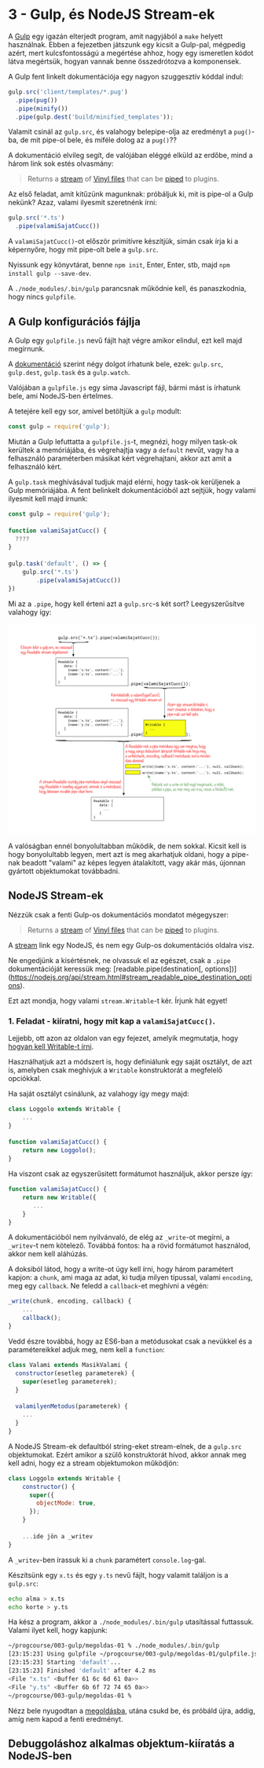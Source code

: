 # 3 - Gulp, és NodeJS Stream-ek

A [Gulp](https://github.com/gulpjs/gulp/blob/master/docs/API.md) egy
igazán elterjedt program, amit nagyjából a `make` helyett használnak.
Ebben a fejezetben játszunk egy kicsit a Gulp-pal, mégpedig azért,
mert kulcsfontosságú a megértése ahhoz, hogy egy ismeretlen kódot
látva megértsük, hogyan vannak benne összedrótozva a komponensek.

A Gulp fent linkelt dokumentációja egy nagyon szuggesztív kóddal
indul:

```javascript
gulp.src('client/templates/*.pug')
  .pipe(pug())
  .pipe(minify())
  .pipe(gulp.dest('build/minified_templates'));
```

Valamit csinál az `gulp.src`, és valahogy belepipe-olja az eredményt
a `pug()`-ba, de mit pipe-ol bele, és miféle dolog az a `pug()`??

A dokumentáció elvileg segít, de valójában eléggé elküld az erdőbe,
mind a három link sok estés olvasmány:

> Returns a [stream](http://nodejs.org/api/stream.html) of [Vinyl files](https://github.com/gulpjs/vinyl-fs)
> that can be [piped](http://nodejs.org/api/stream.html#stream_readable_pipe_destination_options)
> to plugins.

Az első feladat, amit kitűzünk magunknak: próbáljuk ki, mit is
pipe-ol a Gulp nekünk? Azaz, valami ilyesmit szeretnénk írni:

```javascript
gulp.src('*.ts')
  .pipe(valamiSajatCucc())
```

A `valamiSajatCucc()`-ot először primitívre készítjük, simán csak
írja ki a képernyőre, hogy mit pipe-olt bele a `gulp.src`.

Nyissunk egy könyvtárat, benne `npm init`, Enter, Enter, stb,
majd `npm install gulp --save-dev`.

A `./node_modules/.bin/gulp` parancsnak működnie kell, és panaszkodnia,
hogy nincs `gulpfile`.

## A Gulp konfigurációs fájlja

A Gulp egy `gulpfile.js` nevű fájlt hajt végre amikor elindul, ezt kell
majd megírnunk.

A [dokumentáció](https://github.com/gulpjs/gulp/blob/master/docs/API.md)
szerint négy dolgot írhatunk bele, ezek:
`gulp.src`, `gulp.dest`, `gulp.task` és a `gulp.watch`.

Valójában a `gulpfile.js` egy sima Javascript fájl, bármi mást is
írhatunk bele, ami NodeJS-ben értelmes.

A tetejére kell egy sor, amivel betöltjük a `gulp` modult:

```javascript
const gulp = require('gulp');
```

Miután a Gulp lefuttatta a `gulpfile.js`-t, megnézi, hogy milyen task-ok
kerültek a memóriájába, és végrehajtja vagy a `default` nevűt, vagy ha
a felhasználó paraméterben másikat kért végrehajtani, akkor azt amit
a felhasználó kért.

A `gulp.task` meghívásával tudjuk majd elérni, hogy task-ok kerüljenek
a Gulp memóriájába. A fent belinkelt dokumentációból azt sejtjük, hogy
valami ilyesmit kell majd írnunk:

```javascript
const gulp = require('gulp');

function valamiSajatCucc() {
  ????
}

gulp.task('default', () => {
    gulp.src('*.ts')
        .pipe(valamiSajatCucc())
})
```

Mi az a `.pipe`, hogy kell érteni azt a `gulp.src`-s két sort? Leegyszerűsítve
valahogy így:

![](003-gulp/doc/pipe.png)
   
A valóságban ennél bonyolultabban működik, de nem sokkal. Kicsit kell is hogy bonyolultabb
legyen, mert azt is meg akarhatjuk oldani, hogy a pipe-nak beadott "valami" az képes
legyen átalakított, vagy akár más, újonnan gyártott objektumokat továbbadni.

## NodeJS Stream-ek

Nézzük csak a fenti Gulp-os dokumentációs mondatot mégegyszer:

> Returns a [stream](http://nodejs.org/api/stream.html) of [Vinyl files](https://github.com/gulpjs/vinyl-fs)
> that can be [piped](http://nodejs.org/api/stream.html#stream_readable_pipe_destination_options)
> to plugins.

A [stream](http://nodejs.org/api/stream.html) link egy NodeJS, és nem egy Gulp-os dokumentációs
oldalra visz.

Ne engedjünk a kisértésnek, ne olvassuk el az egészet, csak a `.pipe` dokumentációját keressük
meg: [readable.pipe(destination\[, options])](https://nodejs.org/api/stream.html#stream_readable_pipe_destination_options).

Ezt azt mondja, hogy valami `stream.Writable`-t kér. Írjunk hát egyet!

### 1. Feladat - kiíratni, hogy mit kap a `valamiSajatCucc()`.

Lejjebb, ott azon az oldalon van egy fejezet, amelyik megmutatja, hogy 
[hogyan kell Writable-t írni](https://nodejs.org/api/stream.html#stream_implementing_a_writable_stream).

Használhatjuk azt a módszert is, hogy definiálunk egy saját osztályt, de azt is, amelyben csak
meghívjuk a `Writable` konstruktorát a megfelelő opciókkal.

Ha saját osztályt csinálunk, az valahogy így megy majd:

```javascript
class Loggolo extends Writable {
    ...
}

function valamiSajatCucc() {
    return new Loggolo();
}
```

Ha viszont csak az egyszerűsitett formátumot használjuk, akkor persze így:

```javascript
function valamiSajatCucc() {
    return new Writable({
       ...
    }
}
```

A dokumentációból nem nyilvánvaló, de elég az `_write`-ot megírni, a `_writev`-t nem kötelező.
Továbbá fontos: ha a rövid formátumot használod, akkor nem kell aláhúzás.

A doksiból látod, hogy a write-ot úgy kell írni, hogy három paramétert kapjon: a `chunk`,
ami maga az adat, ki tudja milyen típussal, valami `encoding`, meg egy `callback`. Ne
feledd a `callback`-et meghívni a végén:

```javascript
_write(chunk, encoding, callback) {
    ...
    callback();
}
```

Vedd észre továbbá, hogy az ES6-ban a metódusokat csak a nevükkel és a paramétereikkel
adjuk meg, nem kell a `function`:

```javascript
class Valami extends MasikValami {
  constructor(esetleg parameterek) {
    super(esetleg parameterek);
  }
  
  valamilyenMetodus(parameterek) {
    ...
  }
}
```

A NodeJS Stream-ek defaultból string-eket stream-elnek, de a `gulp.src` objektumokat.
Ezért amikor a szülő konstruktorát hívod, akkor annak meg kell adni, hogy ez a
stream objektumokon működjön:

```javascript
class Loggolo extends Writable {
    constructor() {
      super({
        objectMode: true,
      });
    }

	...ide jön a _writev
}
```

A `_writev`-ben írassuk ki a `chunk` paramétert `console.log`-gal.

Készítsünk egy `x.ts` és egy `y.ts` nevű fájlt, hogy valamit találjon is a `gulp.src`:

```bash
echo alma > x.ts
echo korte > y.ts
```

Ha kész a program, akkor a `./node_modules/.bin/gulp` utasítással futtassuk. Valami ilyet
kell, hogy kapjunk:

```bash
~/progcourse/003-gulp/megoldas-01 % ./node_modules/.bin/gulp 
[23:15:23] Using gulpfile ~/progcourse/003-gulp/megoldas-01/gulpfile.js
[23:15:23] Starting 'default'...
[23:15:23] Finished 'default' after 4.2 ms
<File "x.ts" <Buffer 61 6c 6d 61 0a>>
<File "y.ts" <Buffer 6b 6f 72 74 65 0a>>
~/progcourse/003-gulp/megoldas-01 % 
```

Nézz bele nyugodtan a [megoldásba](003-gulp/megoldas-01), utána csukd be, és próbáld
újra, addig, amíg nem kapod a fenti eredményt.

## Debuggoláshoz alkalmas objektum-kiíratás a NodeJS-ben


